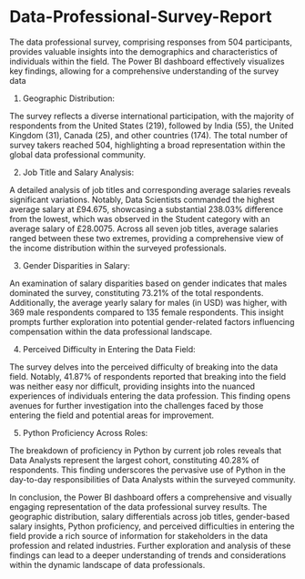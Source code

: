 # Data-Professional-Survey-Report
The data professional survey, comprising responses from 504 participants, provides valuable insights into the demographics and characteristics of individuals within the field. 
The Power BI dashboard effectively visualizes key findings, allowing for a comprehensive understanding of the survey data

1. Geographic Distribution:

The survey reflects a diverse international participation, with the majority of respondents from the United States (219), followed by India (55), the United Kingdom (31), Canada (25), and other countries (174). 
The total number of survey takers reached 504, highlighting a broad representation within the global data professional community.

2. Job Title and Salary Analysis:

A detailed analysis of job titles and corresponding average salaries reveals significant variations. Notably, Data Scientists commanded the highest average salary at £94.675, 
showcasing a substantial 238.03% difference from the lowest, which was observed in the Student category with an average salary of £28.0075. 
Across all seven job titles, average salaries ranged between these two extremes, providing a comprehensive view of the income distribution within the surveyed professionals.

3. Gender Disparities in Salary:

An examination of salary disparities based on gender indicates that males dominated the survey, constituting 73.21% of the total respondents. 
Additionally, the average yearly salary for males (in USD) was higher, with 369 male respondents compared to 135 female respondents. 
This insight prompts further exploration into potential gender-related factors influencing compensation within the data professional landscape.

4. Perceived Difficulty in Entering the Data Field:

The survey delves into the perceived difficulty of breaking into the data field. Notably, 41.87% of respondents reported that breaking into the field was neither easy nor difficult, 
providing insights into the nuanced experiences of individuals entering the data profession. This finding opens avenues for further investigation into the challenges faced by those entering the field and potential areas for improvement.

5. Python Proficiency Across Roles:

The breakdown of proficiency in Python by current job roles reveals that Data Analysts represent the largest cohort, constituting 40.28% of respondents.
This finding underscores the pervasive use of Python in the day-to-day responsibilities of Data Analysts within the surveyed community.

In conclusion, the Power BI dashboard offers a comprehensive and visually engaging representation of the data professional survey results. The geographic distribution, salary differentials across job titles, gender-based salary insights, Python proficiency, and perceived difficulties in entering the field provide a rich source of information for stakeholders in the data profession and related industries. Further exploration and analysis of these findings can lead to a deeper understanding of trends and considerations within the dynamic landscape of data professionals.
